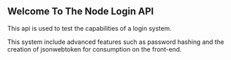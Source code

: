 ## Welcome To The Node Login API

This api is used to test the capabilities of a login system.

This system include advanced features such as password hashing and the creation of jsonwebtoken for consumption on the front-end.
